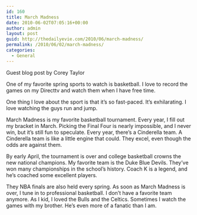 ```yaml
---
id: 160
title: March Madness
date: 2010-06-02T07:05:16+00:00
author: admin
layout: post
guid: http://thedailyevie.com/2010/06/march-madness/
permalink: /2010/06/02/march-madness/
categories:
  - General
---
```

Guest blog post by Corey Taylor

One of my favorite spring sports to watch is basketball. I love to record the games on my Directtv and watch them when I have free time.

One thing I love about the sport is that it&#8217;s so fast-paced. It&#8217;s exhilarating. I love watching the guys run and jump.

March Madness is my favorite basketball tournament. Every year, I fill out my bracket in March. Picking the Final Four is nearly impossible, and I never win, but it&#8217;s still fun to speculate. Every year, there&#8217;s a Cinderella team. A Cinderella team is like a little engine that could. They excel, even though the odds are against them.

By early April, the tournament is over and college basketball crowns the new national champions. My favorite team is the Duke Blue Devils. They&#8217;ve won many championships in the school&#8217;s history. Coach K is a legend, and he&#8217;s coached some excellent players.

They NBA finals are also held every spring. As soon as March Madness is over, I tune in to professional basketball. I don&#8217;t have a favorite team anymore. As I kid, I loved the Bulls and the Celtics. Sometimes I watch the games with my brother. He&#8217;s even more of a fanatic than I am.